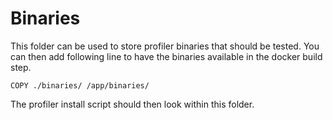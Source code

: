 # Binaries

This folder can be used to store profiler binaries that should be tested.
You can then add following line to have the binaries available in the docker build step.

```
COPY ./binaries/ /app/binaries/
```

The profiler install script should then look within this folder.
